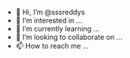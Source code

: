 - 👋 Hi, I’m @sssreddys
- 👀 I’m interested in ...
- 🌱 I’m currently learning ...
- 💞️ I’m looking to collaborate on ...
- 📫 How to reach me ...

<!---
sssreddys/sssreddys is a ✨ special ✨ repository because its `README.md` (this file) appears on your GitHub profile.
You can click the Preview link to take a look at your changes.
--->
